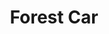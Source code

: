 ---
title: "Forest Car"
url: /ciudad-autonoma-de-buenos-aires/forest-car-avenida-doctor-ricardo-balbin/
shop: coche
---